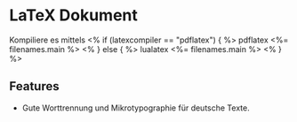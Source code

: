 # LaTeX Dokument

Kompiliere es mittels
<% if (latexcompiler == "pdflatex")  { %>
    pdflatex <%= filenames.main %>
<%
} else {
%>
    lualatex <%= filenames.main %>
<%
}
%>

## Features

- Gute Worttrennung und Mikrotypographie für deutsche Texte.
